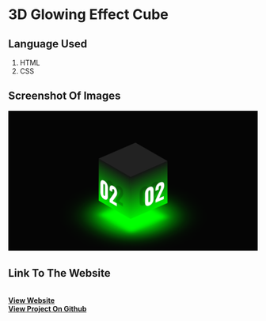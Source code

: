 <h1> 3D Glowing Effect Cube </h1>

<h2>Language Used</h2>
<ol>
  <li>HTML</li>
  <li>CSS</li>
</ol>  

<h2>Screenshot Of Images</h2>
<img src="./images/Screenshot (173).png" />
<h2>Link To The Website</h2>
<br/>
<a href="https://vigilant-visvesvaraya-6cbb91.netlify.app/"><strong>View Website</strong></a>
<br/>
<a href="https://github.com/Shubham56-droid/HTML-CSS-JavaScript-Projects/new/main/3D_Glowing_Cube"><strong>View Project On Github</strong></a>
